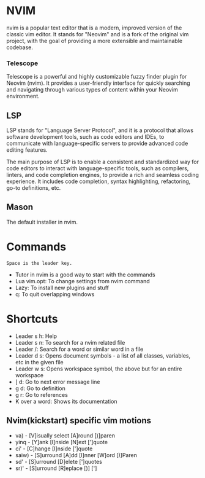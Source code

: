 # NVIM

nvim is a popular text editor that is a modern, improved version of the classic vim editor. It stands for "Neovim" and is a fork of the original vim project, with the goal of providing a more extensible and maintainable codebase.

### Telescope

Telescope is a powerful and highly customizable fuzzy finder plugin for Neovim (nvim). It provides a user-friendly interface for quickly searching and navigating through various types of content within your Neovim environment.

## LSP

LSP stands for "Language Server Protocol", and it is a protocol that allows software development tools, such as code editors and IDEs, to communicate with language-specific servers to provide advanced code editing features.

The main purpose of LSP is to enable a consistent and standardized way for code editors to interact with language-specific tools, such as compilers, linters, and code completion engines, to provide a rich and seamless coding experience. It includes code completion, syntax highlighting, refactoring, go-to definitions, etc.

## Mason

The default installer in nvim.

# Commands

`Space is the leader key.   `

- Tutor in nvim is a good way to start with the commands
- Lua vim.opt: To change settings from nvim command
- Lazy: To install new plugins and stuff
- q: To quit overlapping windows

# Shortcuts

- Leader s h: Help
- Leader s n: To search for a nvim related file
- Leader /: Search for a word or similar word in a file
- Leader d s: Opens document symbols - a list of all classes, variables, etc in the given file
- Leader w s: Opens workspace symbol, the above but for an entire workspace
- [ d: Go to next error message line
- g d: Go to definition
- g r: Go to references
- K over a word: Shows its documentation

## Nvim(kickstart) specific vim motions

- va)  - [V]isually select [A]round [)]paren
- yinq - [Y]ank [I]nside [N]ext [']quote
- ci'  - [C]hange [I]nside [']quote
- saiw) - [S]urround [A]dd [I]nner [W]ord [)]Paren
- sd'   - [S]urround [D]elete [']quotes
- sr)'  - [S]urround [R]eplace [)] [']
